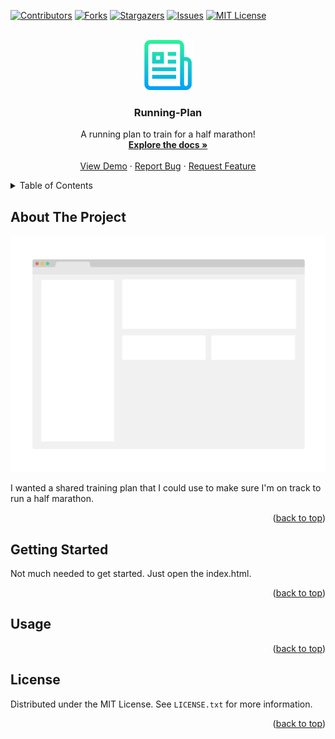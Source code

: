 <a name="readme-top"></a>

[![Contributors][contributors-shield]][contributors-url]
[![Forks][forks-shield]][forks-url]
[![Stargazers][stars-shield]][stars-url]
[![Issues][issues-shield]][issues-url]
[![MIT License][license-shield]][license-url]

<!-- PROJECT LOGO -->
<br />
<div align="center">
  <a href="https://github.com/TheIthorian/Running-Plan">
    <img src="images/logo.png" alt="Logo" width="80" height="80">
  </a>

  <h3 align="center">Running-Plan</h3>

  <p align="center">
    A running plan to train for a half marathon!
    <br />
    <a href="https://github.com/TheIthorian/Running-Plan"><strong>Explore the docs »</strong></a>
    <br />
    <br />
    <a href="https://github.com/TheIthorian/Running-Plan">View Demo</a>
    ·
    <a href="https://github.com/TheIthorian/Running-Plan/issues">Report Bug</a>
    ·
    <a href="https://github.com/TheIthorian/Running-Plan/issues">Request Feature</a>
  </p>
</div>

<!-- TABLE OF CONTENTS -->
<details>
  <summary>Table of Contents</summary>
  <ol>
    <li>
      <a href="#about-the-project">About The Project</a>
    </li>
    <li>
      <a href="#getting-started">Getting Started</a>
      <ul>
        <li><a href="#prerequisites">Prerequisites</a></li>
        <li><a href="#installation">Installation</a></li>
      </ul>
    </li>
    <li><a href="#usage">Usage</a></li>
    <li><a href="#roadmap">Roadmap</a></li>
    <li><a href="#contributing">Contributing</a></li>
    <li><a href="#license">License</a></li>
    <li><a href="#contact">Contact</a></li>
    <li><a href="#acknowledgments">Acknowledgments</a></li>
  </ol>
</details>

<!-- ABOUT THE PROJECT -->

## About The Project

[![Product Name Screen Shot][product-screenshot]](https://example.com)

I wanted a shared training plan that I could use to make sure I'm on track to run a half marathon.

<p align="right">(<a href="#readme-top">back to top</a>)</p>

<!-- GETTING STARTED -->

## Getting Started

Not much needed to get started. Just open the index.html.

<p align="right">(<a href="#readme-top">back to top</a>)</p>

<!-- USAGE EXAMPLES -->

## Usage

<p align="right">(<a href="#readme-top">back to top</a>)</p>

<!-- LICENSE -->

## License

Distributed under the MIT License. See `LICENSE.txt` for more information.

<p align="right">(<a href="#readme-top">back to top</a>)</p>

<!-- MARKDOWN LINKS & IMAGES -->
<!-- https://www.markdownguide.org/basic-syntax/#reference-style-links -->

[contributors-shield]: https://img.shields.io/github/contributors/TheIthorian/Running-Plan.svg?style=for-the-badge
[contributors-url]: https://github.com/TheIthorian/Running-Plan/graphs/contributors
[forks-shield]: https://img.shields.io/github/forks/TheIthorian/Running-Plan.svg?style=for-the-badge
[forks-url]: https://github.com/TheIthorian/Running-Plan/network/members
[stars-shield]: https://img.shields.io/github/stars/TheIthorian/Running-Plan.svg?style=for-the-badge
[stars-url]: https://github.com/TheIthorian/Running-Plan/stargazers
[issues-shield]: https://img.shields.io/github/issues/TheIthorian/Running-Plan.svg?style=for-the-badge
[issues-url]: https://github.com/TheIthorian/Running-Plan/issues
[license-shield]: https://img.shields.io/github/license/TheIthorian/Running-Plan.svg?style=for-the-badge
[license-url]: https://github.com/TheIthorian/Running-Plan/blob/master/LICENSE.txt
[linkedin-shield]: https://img.shields.io/badge/-LinkedIn-black.svg?style=for-the-badge&logo=linkedin&colorB=555
[linkedin-url]: https://linkedin.com/in/TheIthorian
[product-screenshot]: images/screenshot.png
[next.js]: https://img.shields.io/badge/next.js-000000?style=for-the-badge&logo=nextdotjs&logoColor=white
[next-url]: https://nextjs.org/
[react.js]: https://img.shields.io/badge/React-20232A?style=for-the-badge&logo=react&logoColor=61DAFB
[react-url]: https://reactjs.org/
[vue.js]: https://img.shields.io/badge/Vue.js-35495E?style=for-the-badge&logo=vuedotjs&logoColor=4FC08D
[vue-url]: https://vuejs.org/
[angular.io]: https://img.shields.io/badge/Angular-DD0031?style=for-the-badge&logo=angular&logoColor=white
[angular-url]: https://angular.io/
[svelte.dev]: https://img.shields.io/badge/Svelte-4A4A55?style=for-the-badge&logo=svelte&logoColor=FF3E00
[svelte-url]: https://svelte.dev/
[laravel.com]: https://img.shields.io/badge/Laravel-FF2D20?style=for-the-badge&logo=laravel&logoColor=white
[laravel-url]: https://laravel.com
[bootstrap.com]: https://img.shields.io/badge/Bootstrap-563D7C?style=for-the-badge&logo=bootstrap&logoColor=white
[bootstrap-url]: https://getbootstrap.com
[jquery.com]: https://img.shields.io/badge/jQuery-0769AD?style=for-the-badge&logo=jquery&logoColor=white
[jquery-url]: https://jquery.com

